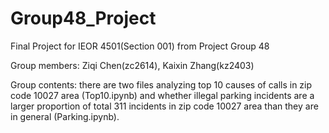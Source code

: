 # Group48_Project
Final Project for IEOR 4501(Section 001) from Project Group 48

Group members: Ziqi Chen(zc2614), Kaixin Zhang(kz2403)

Group contents: there are two files analyzing top 10 causes of calls in zip code 10027 area (Top10.ipynb) and whether illegal parking incidents are a larger proportion of total 311 incidents in zip code 10027 area than they are in general (Parking.ipynb).
